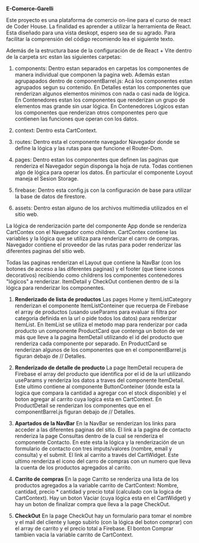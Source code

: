 **E-Comerce-Garelli**

Este proyecto es una plataforma de comercio on-line para el curso de react de Coder House. La finalidad es aprender a utilizar la herramienta de React. Esta diseñado para una vista deskopt, espero sea de su agrado. Para facilitar la comprensión del código recomiendo lea el siguiente texto.

Además de la estructura base de la configuración de de React + Vite dentro de la carpeta src estan las siguientes carpetas:

1) components: Dentro estan separados en carpetas los componentes de manera individual que componen la pagina web. Además estan agrupapados dentro de componentBarrel.js: Acá los componentes estan agrupados segun su contenido. En Detalles estan los componentes que renderizan algunos elementos minimos con nada o casi nada de lógica. En Contenedores estan los componentes que renderizan un grupo de elementos mas grande sin usar lógica. En Contenedores Lógicos estan los componentes que renderizan otros componentes pero que contienen las funciones que operan con los datos.

2) context: Dentro esta CartContext.
      
3) routes: Dentro esta el componente navegador Navegador donde se define la lógica y las rutas para que funcione el Router-Dom.

4) pages: Dentro estan los componentes que definen las paginas que renderiza el Navegador según disponga la hoja de ruta. Todas contienen algo de lógica para operar los datos. En particular el componente Loyout maneja el Sesion Storage.

5) firebase: Dentro esta config.js con la configuración de base para utilizar la base de datos de firestore.

6) assets: Dentro estan alguno de los archivos multimedia utilizados en el sitio web.

La lógica de renderización parte del componente App donde se renderiza CartContex con el Navegador como children. 
    CartContex contiene las variables y la lógica que se utiliza para renderizar el carro de compras.
    Navegador contiene el proveedor de las rutas para poder renderizar las diferentes paginas del sitio web. 

Todas las paginas renderizan el Layout que contiene la NavBar (con los botones de acceso a las diferentes paginas) y el footer (que tiene iconos decorativos) recibiendo como childrens los componentes contenedores "lógicos" a renderizar. ItemDetail y CheckOut contienen dentro de si la lógica para renderizar los componentes.

1) **Renderizado de lista de productos**
Las pages Home y ItemListCategory renderizan el componente ItemListConteiner que recuerpa de Firebase el array de productos (usando useParams para evaluar si filtra por categoria definida en la url o pide todos los datos) para renderizar ItemList. En ItemList se utiliza el metodo map para renderizar por cada producto un componente ProductCard que contenga un boton de ver más que lleve a la pagina ItemDetail utilizando el id del producto que renderiza cada componente por separado. En ProductCard se renderizan algunos de los componentes que en el componentBarrel.js figuran debajo de // Detalles.
    
2) **Renderizado de detalle de producto**
La page ItemDetail recupera de Firebase el array del producto que identifica por el id de la url utilizando useParams y renderiza los datos a traves del componente ItemDetail. Este ultimo contiene al componente ButtonConteiner (donde esta la logica que compara la cantidad a agregar con el stock disponible) y el boton agregar al carrito cuya logica esta en CartContext.  En ProductDetail se renderizan  los componentes que en el componentBarrel.js figuran debajo de // Detalles.

3) **Apartados de la NavBar**
En la NavBar se renderizan los links para acceder a las diferentes paginas del sitio. 
   El link a la pagina de contacto renderiza la page Consultas dentro de la cual se renderiza el componente Contacto. En este esta la lógica y la renderización de un formulario de contacto con tres imputs/valores (nombre, email y consulta) y el submit.
    El link al carrito a través del CartWidget. Este ultimo renderiza el icono del carro de compras con un numero que lleva la cuenta de los productos agregados al carrito.

4) **Carrito de compras**
En la page Carrito se renderiza una lista de los productos agregados a la variable carrito de CartContext: Nombre, cantidad, precio * cantidad y precio total (calculado con la logica de CartContext). Hay un boton Vaciar (cuya lógica esta en el CartWidget) y hay un boton de finalizar compra que lleva a la page CheckOut.

5) **CheckOut**
En la page CheckOut hay un formulario para tomar el nombre y el mail del cliente y luego subirlo (con la lógica del boton comprar) con el array de carrito y el precio total a Firebase. El bonton Comprar tambien vacia la variable carrito de CartContext.